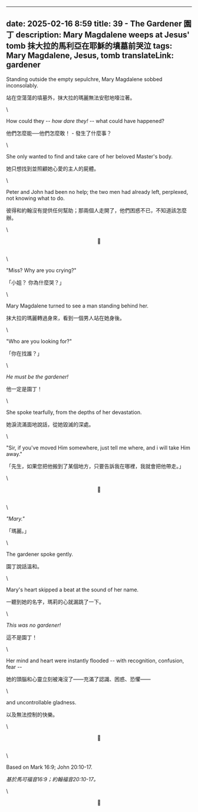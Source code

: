 
---
date: 2025-02-16 8:59
title: 39 - The Gardener  園丁
description: Mary Magdalene weeps at Jesus' tomb  抹大拉的馬利亞在耶穌的墳墓前哭泣
tags: Mary Magdalene, Jesus, tomb
translateLink: gardener
---

Standing outside the empty sepulchre, Mary Magdalene sobbed inconsolably.

站在空蕩蕩的墳墓外，抹大拉的瑪麗無法安慰地嚎泣著。

\

How could they -- *how dare they!* -- what could have happened?

他們怎麼能──他們怎麼敢！ - 發生了什麼事？

\

She only wanted to find and take care of her beloved Master's body.

她只想找到並照顧她心愛的主人的屍體。

\

Peter and John had been no help; the two men had already left, perplexed, not knowing what to do.

彼得和約翰沒有提供任何幫助；那兩個人走開了，他們困惑不已，不知道該怎麼辦。

\

<center>💠</center>

\
\

"Miss? Why are you crying?"

「小姐？ 你為什麼哭？」

\

Mary Magdalene turned to see a man standing behind her. 

抹大拉的瑪麗轉過身來，看到一個男人站在她身後。

\

"Who are you looking for?"

「你在找誰？｣

\

*He must be the gardener!*

他一定是園丁！

\

She spoke tearfully, from the depths of her devastation.

她淚流滿面地說話，從她毀滅的深處。

\

"Sir, if you've moved Him somewhere, just tell me where, and i will take Him away."

「先生，如果您把他搬到了某個地方，只要告訴我在哪裡，我就會把他帶走。」

\

<center>💠</center>

\
\

*"Mary."*

「瑪麗。｣

\

The gardener spoke gently.

園丁說話溫和。

\

Mary's heart skipped a beat at the sound of her name. 

一聽到她的名字，瑪莉的心就漏跳了一下。

\

*This was no gardener!* 

這不是園丁！

\

Her mind and heart were instantly flooded -- with recognition, confusion, fear --

她的頭腦和心靈立刻被淹沒了——充滿了認識、困惑、恐懼——

\

and uncontrollable gladness.

以及無法控制的快樂。

\

<center>💠</center>

\
\

Based on Mark 16:9; John 20:10-17.

*基於馬可福音16:9；約翰福音20:10-17。*

\

<center>💠</center>